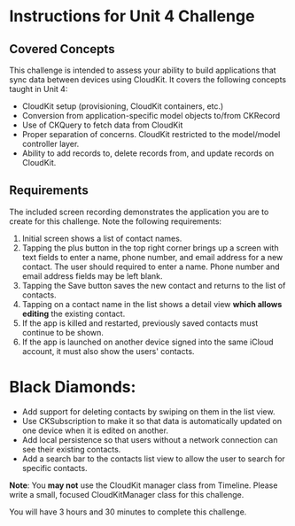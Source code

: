 # Instructions for Unit 4 Challenge

## Covered Concepts

This challenge is intended to assess your ability to build applications that sync data between devices using CloudKit. It covers the following concepts taught in Unit 4:

- CloudKit setup (provisioning, CloudKit containers, etc.)
- Conversion from application-specific model objects to/from CKRecord
- Use of CKQuery to fetch data from CloudKit
- Proper separation of concerns. CloudKit restricted to the model/model controller layer.
- Ability to add records to, delete records from, and update records on CloudKit.

## Requirements

The included screen recording demonstrates the application you are to create for this challenge. Note the following requirements:

1. Initial screen shows a list of contact names.
2. Tapping the plus button in the top right corner brings up a screen with text fields to enter a name, phone number, and email address for a new contact. The user should required to enter a name. Phone number and email address fields may be left blank.
3. Tapping the Save button saves the new contact and returns to the list of contacts.
4. Tapping on a contact name in the list shows a detail view **which allows editing** the existing contact.
5. If the app is killed and restarted, previously saved contacts must continue to be shown.
6. If the app is launched on another device signed into the same iCloud account, it must also show the users' contacts.

# Black Diamonds:
- Add support for deleting contacts by swiping on them in the list view.
- Use CKSubscription to make it so that data is automatically updated on one device when it is edited on another.
- Add local persistence so that users without a network connection can see their existing contacts.
- Add a search bar to the contacts list view to allow the user to search for specific contacts.

**Note**: You **may not** use the CloudKit manager class from Timeline. Please write a small, focused CloudKitManager class for this challenge.

You will have 3 hours and 30 minutes to complete this challenge.
